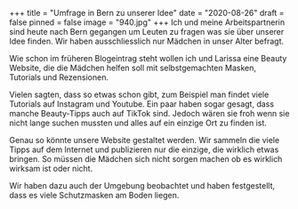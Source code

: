 +++
title = "Umfrage in Bern zu unserer Idee"
date = "2020-08-26"
draft = false
pinned = false
image = "940.jpg"
+++
Ich und meine Arbeitspartnerin sind heute nach Bern gegangen um Leuten zu fragen was sie über unserer Idee finden. Wir haben ausschliesslich nur Mädchen in unser Alter befragt.

Wie schon im früheren Blogeintrag steht wollen ich und Larissa eine Beauty Website, die die Mädchen helfen soll mit selbstgemachten Masken, Tutorials und Rezensionen.

Vielen sagten, dass so etwas schon gibt, zum Beispiel man findet viele Tutorials auf Instagram und Youtube. Ein paar haben sogar gesagt, dass manche Beauty-Tipps auch auf TikTok sind. Jedoch wären sie froh wenn sie nicht lange suchen mussten und alles auf ein einzige Ort zu finden ist. 

Genau so könnte unsere Website gestaltet werden. Wir sammeln die viele Tipps auf dem Internet und publizieren nur die einzige, die wirklich etwas bringen. So müssen die Mädchen sich nicht sorgen machen ob es wirklich wirksam ist oder nicht.

Wir haben dazu auch der Umgebung beobachtet und haben festgestellt, dass es viele Schutzmasken am Boden liegen.